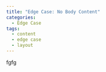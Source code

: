 ```yaml
---
title: "Edge Case: No Body Content"
categories:
  - Edge Case
tags:
  - content
  - edge case
  - layout
---
```


fgfg
